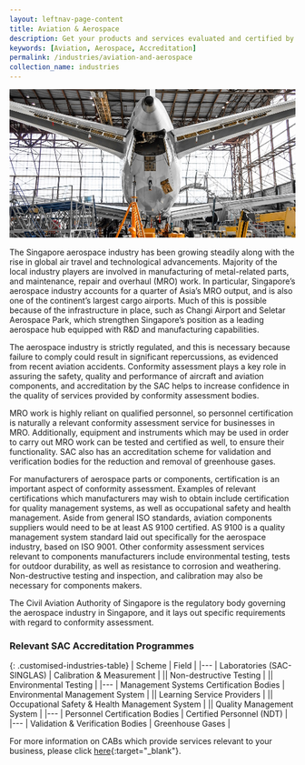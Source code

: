 ```yaml
---
layout: leftnav-page-content
title: Aviation & Aerospace
description: Get your products and services evaluated and certified by a Singapore Accreditation Council (SAC)-accredited Conformity Assessment Body (CAB).
keywords: [Aviation, Aerospace, Accreditation]
permalink: /industries/aviation-and-aerospace
collection_name: industries
---
```


![Aviation & Aerospace Industries](/images/industries/aviation.jpg)

The Singapore aerospace industry has been growing steadily along with the rise in global air travel and technological advancements. Majority of the local industry players are involved in manufacturing of metal-related parts, and maintenance, repair and overhaul (MRO) work. In particular, Singapore’s aerospace industry accounts for a quarter of Asia’s MRO output, and is also one of the continent’s largest cargo airports. Much of this is possible because of the infrastructure in place, such as Changi Airport and Seletar Aerospace Park, which strengthen Singapore’s position as a leading aerospace hub equipped with R&D and manufacturing capabilities. 

The aerospace industry is strictly regulated, and this is necessary because failure to comply could result in significant repercussions, as evidenced from recent aviation accidents. Conformity assessment plays a key role in assuring the safety, quality and performance of aircraft and aviation components, and accreditation by the SAC helps to increase confidence in the quality of services provided by conformity assessment bodies. 

MRO work is highly reliant on qualified personnel, so personnel certification is naturally a relevant conformity assessment service for businesses in MRO. Additionally, equipment and instruments which may be used in order to carry out MRO work can be tested and certified as well, to ensure their functionality. SAC also has an accreditation scheme for validation and verification bodies for the reduction and removal of greenhouse gases. 

For manufacturers of aerospace parts or components, certification is an important aspect of conformity assessment. Examples of relevant certifications which manufacturers may wish to obtain include certification for quality management systems, as well as occupational safety and health management. Aside from general ISO standards, aviation components suppliers would need to be at least AS 9100 certified. AS 9100 is a quality management system standard laid out specifically for the aerospace industry, based on ISO 9001. Other conformity assessment services relevant to components manufacturers include environmental testing, tests for outdoor durability, as well as resistance to corrosion and weathering. Non-destructive testing and inspection, and calibration may also be necessary for components makers. 

The Civil Aviation Authority of Singapore is the regulatory body governing the aerospace industry in Singapore, and it lays out specific requirements with regard to conformity assessment.

### Relevant SAC Accreditation Programmes

{: .customised-industries-table}
| Scheme | Field |
|---
| Laboratories (SAC-SINGLAS) | Calibration & Measurement |
|| Non-destructive Testing |
|| Environmental Testing |
|---
| Management Systems Certification Bodies | Environmental Management System |
|| Learning Service Providers |
|| Occupational Safety & Health Management System |
|| Quality Management System |
|---
| Personnel Certification Bodies | Certified Personnel (NDT) |
|---
| Validation & Verification Bodies | Greenhouse Gases |

For more information on CABs which provide services relevant to your business, please click [here](/services/accreditation-services){:target="_blank"}.
